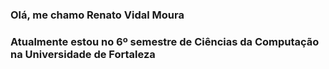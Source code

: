 ### Olá, me chamo Renato Vidal Moura
### Atualmente estou no 6º semestre de Ciências da Computação na Universidade de Fortaleza 

<!--
**Renato0402/Renato0402** is a ✨ _special_ ✨ repository because its `README.md` (this file) appears on your GitHub profile.

Here are some ideas to get you started:

### 🔭 Estou trabalhando no projeto MORPLEXA 
- 🌱 I’m currently learning ...
- 👯 I’m looking to collaborate on ...
- 🤔 I’m looking for help with ...
- 💬 Ask me about ...
- 📫 How to reach me: ...
- 😄 Pronouns: ...
- ⚡ Fun fact: ...
-->
